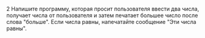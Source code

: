 2
Напишите программу, которая просит пользователя ввести два числа, получает 
числа от пользователя и затем печатает большее число после слова "больше". 
Если числа равны, напечатайте сообщение "Эти числа равны".
